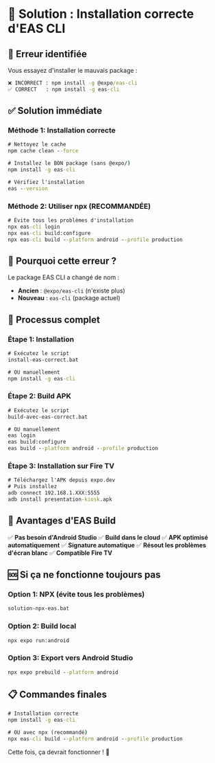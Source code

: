 # 🔧 Solution : Installation correcte d'EAS CLI

## 🚨 Erreur identifiée

Vous essayez d'installer le mauvais package :
```cmd
❌ INCORRECT : npm install -g @expo/eas-cli
✅ CORRECT   : npm install -g eas-cli
```

## ✅ Solution immédiate

### Méthode 1: Installation correcte
```cmd
# Nettoyez le cache
npm cache clean --force

# Installez le BON package (sans @expo/)
npm install -g eas-cli

# Vérifiez l'installation
eas --version
```

### Méthode 2: Utiliser npx (RECOMMANDÉE)
```cmd
# Évite tous les problèmes d'installation
npx eas-cli login
npx eas-cli build:configure
npx eas-cli build --platform android --profile production
```

## 🎯 Pourquoi cette erreur ?

Le package EAS CLI a changé de nom :
- **Ancien** : `@expo/eas-cli` (n'existe plus)
- **Nouveau** : `eas-cli` (package actuel)

## 🚀 Processus complet

### Étape 1: Installation
```cmd
# Exécutez le script
install-eas-correct.bat

# OU manuellement
npm install -g eas-cli
```

### Étape 2: Build APK
```cmd
# Exécutez le script
build-avec-eas-correct.bat

# OU manuellement
eas login
eas build:configure
eas build --platform android --profile production
```

### Étape 3: Installation sur Fire TV
```cmd
# Téléchargez l'APK depuis expo.dev
# Puis installez
adb connect 192.168.1.XXX:5555
adb install presentation-kiosk.apk
```

## 🎉 Avantages d'EAS Build

✅ **Pas besoin d'Android Studio**
✅ **Build dans le cloud**
✅ **APK optimisé automatiquement**
✅ **Signature automatique**
✅ **Résout les problèmes d'écran blanc**
✅ **Compatible Fire TV**

## 🆘 Si ça ne fonctionne toujours pas

### Option 1: NPX (évite tous les problèmes)
```cmd
solution-npx-eas.bat
```

### Option 2: Build local
```cmd
npx expo run:android
```

### Option 3: Export vers Android Studio
```cmd
npx expo prebuild --platform android
```

## 📋 Commandes finales

```cmd
# Installation correcte
npm install -g eas-cli

# OU avec npx (recommandé)
npx eas-cli build --platform android --profile production
```

Cette fois, ça devrait fonctionner ! 🚀